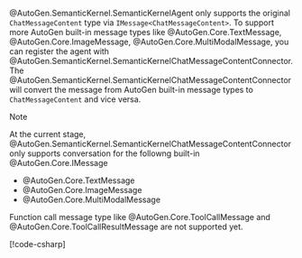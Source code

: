 @AutoGen.SemanticKernel.SemanticKernelAgent only supports the original `ChatMessageContent` type via `IMessage<ChatMessageContent>`. To support more AutoGen built-in message types like @AutoGen.Core.TextMessage, @AutoGen.Core.ImageMessage, @AutoGen.Core.MultiModalMessage, you can register the agent with @AutoGen.SemanticKernel.SemanticKernelChatMessageContentConnector. The @AutoGen.SemanticKernel.SemanticKernelChatMessageContentConnector will convert the message from AutoGen built-in message types to `ChatMessageContent` and vice versa.
> [!NOTE]
> At the current stage, @AutoGen.SemanticKernel.SemanticKernelChatMessageContentConnector only supports conversation for the followng built-in @AutoGen.Core.IMessage
> - @AutoGen.Core.TextMessage
> - @AutoGen.Core.ImageMessage
> - @AutoGen.Core.MultiModalMessage
>
> Function call message type like @AutoGen.Core.ToolCallMessage and @AutoGen.Core.ToolCallResultMessage are not supported yet.

[!code-csharp[](../../../samples/AutoGen.BasicSamples/CodeSnippet/SemanticKernelCodeSnippet.cs?name=register_semantic_kernel_chat_message_content_connector)]
